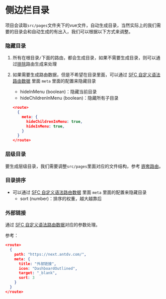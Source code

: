 # 侧边栏目录

项目会读取`src/pages`文件夹下的vue文件，自动生成目录，当然实际上的我们需要的目录会和自动生成的有出入，我们可以根据以下方式来调整。

### 隐藏目录

1. 所有在根目录`/`下面的路由，都会生成目录，如果不需要生成目录，则可以通过[排除](./router.md#排除)路由生成来处理

2. 如果需要生成路由数据，但是不希望在目录里面，可以通过 [SFC 自定义语法路由数据](./router.md#sfc-自定义语法路由数据) 里面 `meta` 里面的配置来隐藏目录
    - hideInMenu (boolean)：隐藏当前目录
    - hideChildrenInMenu (boolean)：隐藏所有子目录

    ```json
    <route>
      {
        meta: {
          hideChildrenInMenu: true,
          hideInMenu: true,
        }
      }
    </route>
    ```

### 层级目录

要生成层级目录，我们需要调整`src/pages`里面对应的文件结构，参考 [嵌套路由](./router.md#嵌套路由)。

### 目录排序

- 可以通过 [SFC 自定义语法路由数据](./router.md#sfc-自定义语法路由数据) 里面 `meta` 里面的配置来隐藏目录
    - sort (number)：排序的权重，越大越靠后

### 外部链接   

通过 [SFC 自定义语法路由数据](./router.md#sfc-自定义语法路由数据)对应的参数处理。

参考：

```json
<route>
  {
    path: "https://next.antdv.com/",
    meta: {
      title: "外部链接",
      icon: "DashboardOutlined",
      target: "_blank",
      sort: 3
    }
  }
</route>
```
